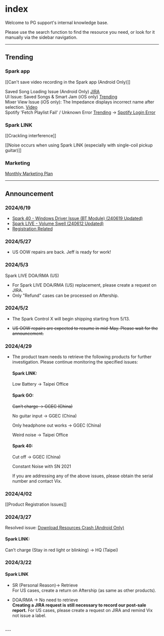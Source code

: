 # index
Welcome to PG support's internal knowledge base. 

Please use the search function to find the resource you need, or look for it manually via the sidebar navigation.

---
## Trending

### Spark app<br>

[[Can't save video recording in the Spark app (Android Only)]]

Saved Song Loading Issue (Android Only)
[JIRA](https://positivegrid.atlassian.net/browse/STFS-209)
<br>
UI Issue: Saved Songs & Smart Jam (iOS only)
[Trending](https://positivegrid.zendesk.com/agent/tickets/478380)
<br>
Mixer View Issue (iOS only):
The Impedance displays incorrect name after selection.
[Video](https://drive.google.com/file/d/1kGY6LfE5QhUKVDLZ_blnROkO-LXTZwgC/view?usp=sharing)
<br>
Spotify 'Fetch Playlist Fail' / Unknown Error
[Trending](https://positivegrid.zendesk.com/agent/tickets/474557)
-> [Spotify Login Error](https://help.positivegrid.com/hc/en-us/articles/25200624662925-Spark-app-Issue-Spotify-Login-Error)
<br>
### Spark LINK
[[Crackling interference]]

[[Noise occurs when using Spark LINK (especially with single-coil pickup guitar)]]


### Marketing
[Monthly Marketing Plan](https://docs.google.com/spreadsheets/d/10xJZBQaCPnssXe-LCrpEmRkICh81fuhwkDBtlIaKmdY/edit?usp=sharing)

---
## Announcement

### 2024/6/19

- [Spark 40 - Windows Driver Issue (BT Module) (240619 Updated) ](https://positivegrid.zendesk.com/agent/tickets/452614)
- [Spark LIVE - Volume Swell (240612 Updated)](https://positivegrid.zendesk.com/agent/tickets/483729)
- [Registration Related](https://positivegrid.zendesk.com/agent/tickets/489525)


### 2024/5/27
- US OOW repairs are back. Jeff is ready for work!


### 2024/5/3
Spark LIVE DOA/RMA (US)
- For Spark LIVE DOA/RMA (US) replacement, please create a request on JIRA.
- Only "Refund" cases can be processed on Aftership.

### 2024/5/2
- The Spark Control X will begin shipping starting from 5/13.

- ~~US OOW repairs are expected to resume in mid-May. Please wait for the announcement.~~

### 2024/4/29
- The product team needs to retrieve the following products for further investigation. Please continue monitoring the specified issues:

	#### Spark LINK:
	Low Battery -> Taipei Office
	
	#### Spark GO:
	~~Can’t charge -> GGEC (China)~~
	
	No guitar input -> GGEC (China)
	
	Only headphone out works -> GGEC (China)
	
	Weird noise -> Taipei Office
	  
	#### Spark 40:
	Cut off -> GGEC (China)
	
	Constant Noise with SN 2021
	
	If you are addressing any of the above issues, please obtain the serial number and contact Vix.


### 2024/4/02
[[Product Registration Issues]]

### 2024/3/27
Resolved issue:
[Download Resources Crash (Android Only)](https://positivegrid.zendesk.com/agent/tickets/477913)

#### Spark LINK:
Can’t charge (Stay in red light or blinking) -> HQ (Taipei)
<br>
### 2024/3/22
#### Spark LINK  
- SR (Personal Reason)-> Retrieve  
	For US cases, create a return on Aftership (as same as other products).

- DOA/RMA -> No need to retrieve  
	**Creating a JIRA request is still necessary to record our post-sale report.**
	For US cases, please create a request on JIRA and remind Vix not issue a label.
<br>
---